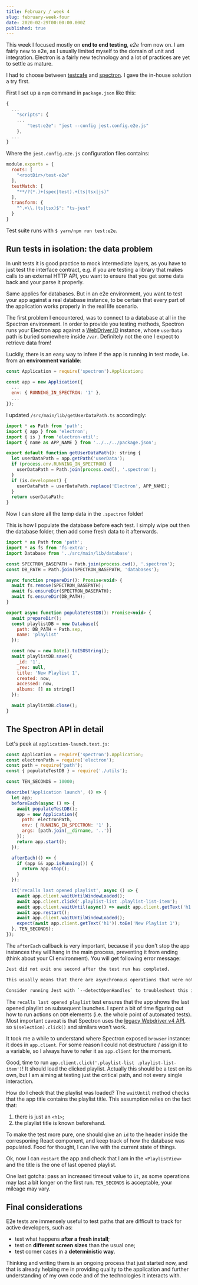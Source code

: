 ```yaml
---
title: February / week 4
slug: february-week-four
date: 2020-02-29T00:00:00.000Z
published: true
---
```

This week I focused mostly on **end to end testing**, _e2e_ from now on. I am fairly new to e2e, as I usually limited myself to the domain of unit and integration. Electron is a fairly new technology and a lot of practices are yet to settle as mature.

I had to choose between [testcafe][testcafe] and [spectron][spectron]. I gave the in-house solution a try first.

First I set up a `npm` command in `package.json` like this:

```javascript
{
  ...
	"scripts": {
    ...
		"test:e2e": "jest --config jest.config.e2e.js"
	},
  ...
}
```

Where the `jest.config.e2e.js` configuration files contains:

```javascript
module.exports = {
  roots: [
    "<rootDir>/test-e2e"
  ],
  testMatch: [
    "**/?(*.)+(spec|test).+(ts|tsx|js)"
  ],
  transform: {
    "^.+\\.(ts|tsx)$": "ts-jest"
  }
}
```

Test suite runs with `$ yarn/npm run test:e2e`.

## Run tests in isolation: the data problem

In unit tests it is good practice to mock intermediate layers, as you have to just test the interface contract, e.g. if you are testing a library that makes calls to an external HTTP API, you want to ensure that you get some data back and your parse it properly.

Same applies for databases. But in an e2e environment, you want to test your app against a real database instance, to be certain that every part of the application works properly in the real life scenario.

The first problem I encountered, was to connect to a database at all in the Spectron environment. In order to provide you testing methods, Spectron runs your Electron app against a [WebDriver.IO][webdriver] instance, whose `userData` path is buried somewhere inside `/var`. Definitely not the one I expect to retrieve data from!

Luckily, there is an easy way to infere if the app is running in test mode, i.e. from an **environment variable**:

```javascript
const Application = require('spectron').Application;

const app = new Application({
  ...
  env: { RUNNING_IN_SPECTRON: '1' },
  ...
});
```

I updated `/src/main/lib/getUserDataPath.ts` accordingly:

```javascript
import * as Path from 'path';
import { app } from 'electron';
import { is } from 'electron-util';
import { name as APP_NAME } from '../../../package.json';

export default function getUserDataPath(): string {
  let userDataPath = app.getPath('userData');
  if (process.env.RUNNING_IN_SPECTRON) {
    userDataPath = Path.join(process.cwd(), '.spectron');
  }
  if (is.development) {
    userDataPath = userDataPath.replace('Electron', APP_NAME);
  }
  return userDataPath;
}
```

Now I can store all the temp data in the `.spectron` folder!

This is how I populate the database before each test. I simply wipe out then the database folder, then add some fresh data to it afterwards.

```javascript
import * as Path from 'path';
import * as fs from 'fs-extra';
import Database from '../src/main/lib/database';

const SPECTRON_BASEPATH = Path.join(process.cwd(), '.spectron');
const DB_PATH = Path.join(SPECTRON_BASEPATH, 'databases');

async function prepareDir(): Promise<void> {
  await fs.remove(SPECTRON_BASEPATH);
  await fs.ensureDir(SPECTRON_BASEPATH);
  await fs.ensureDir(DB_PATH);
}

export async function populateTestDB(): Promise<void> {
  await prepareDir();
  const playlistDB = new Database({
    path: DB_PATH + Path.sep,
    name: 'playlist'
  });

  const now = new Date().toISOString();
  await playlistDB.save({
    _id: '1',
    _rev: null,
    title: 'New Playlist 1',
    created: now,
    accessed: now,
    albums: [] as string[]
  });

  await playlistDB.close();
}

```

## The Spectron API in detail

Let's peek at `application-launch.test.js`:

```javascript
const Application = require('spectron').Application;
const electronPath = require('electron');
const path = require('path');
const { populateTestDB } = require('./utils');

const TEN_SECONDS = 10000;

describe('Application launch', () => {
  let app;
  beforeEach(async () => {
    await populateTestDB();
    app = new Application({
      path: electronPath,
      env: { RUNNING_IN_SPECTRON: '1' },
      args: [path.join(__dirname, '..')]
    });
    return app.start();
  });

  afterEach(() => {
    if (app && app.isRunning()) {
      return app.stop();
    }
  });

  it('recalls last opened playlist', async () => {
    await app.client.waitUntilWindowLoaded();
    await app.client.click('.playlist-list .playlist-list-item');
    await app.client.waitUntil(async() => await app.client.getText('h1') === 'New Playlist 1');
    await app.restart();
    await app.client.waitUntilWindowLoaded();
    expect(await app.client.getText('h1')).toBe('New Playlist 1');
  }, TEN_SECONDS);
});
```

The `afterEach` callback is very important, because if you don't stop the app instances they will hang in the main process, preventing it from ending (think about your CI environment). You will get following error message:

```bash
Jest did not exit one second after the test run has completed.

This usually means that there are asynchronous operations that were not stopped in your tests.

Consider running Jest with `--detectOpenHandles` to troubleshoot this issue.
```

The `recalls last opened playlist` test ensures that the app shows the last opened playlist on subsequent launches. I spent a bit of time figuring out how to run actions on `DOM` elements (i.e. the whole point of automated tests). Most important caveat is that Spectron uses the [legacy Webdriver v4 API][webdriver-v4-api], so `$(selection).click()` and similars won't work.

It took me a while to understand where Spectron exposed `browser` instance: it does in `app.client`. For some reason I could not destructure / assign it to a variable, so I always have to refer it as `app.client` for the moment.

Good, time to run `app.client.click('.playlist-list .playlist-list-item')`! It should load the clicked playlist. Actually this should be a test on its own, but I am aiming at testing just the critical path, and not every single interaction.

How do I check that the playlist was loaded? The `waitUntil` method checks that the app title contains the playlist title. This assumption relies on the fact that:

1. there is just an `<h1>`;
2. the playlist title is known beforehand.

To make the test more pure, one should give an `id` to the header inside the corresponing React component, and keep track of how the database was populated. Food for thought, I can live with the current state of things.

Ok, now I can `restart` the app and check that I am in the `<PlaylistView>` and the title is the one of last opened playlist.

One last gotcha: pass an increased timeout value to `it`, as some operations may last a bit longer on the first run. `TEN_SECONDS` is acceptable, your mileage may vary.

## Final considerations

E2e tests are immensely useful to test paths that are difficult to track for active developers, such as:

- test what happens **after a fresh install**;
- test on **different screen sizes** than the usual one;
- test corner cases in a **deterministic way**.

Thinking and writing them is an ongoing process that just started now, and that is already helping me in providing quality to the application and further understanding of my own code and of the technologies it interacts with.

[testcafe]: https://github.com/DevExpress/testcafe-browser-provider-electron
[spectron]: https://github.com/electron-userland/spectron
[webdriver]: https://webdriver.io/
[webdriver-v4-api]: http://v4.webdriver.io/api.html
